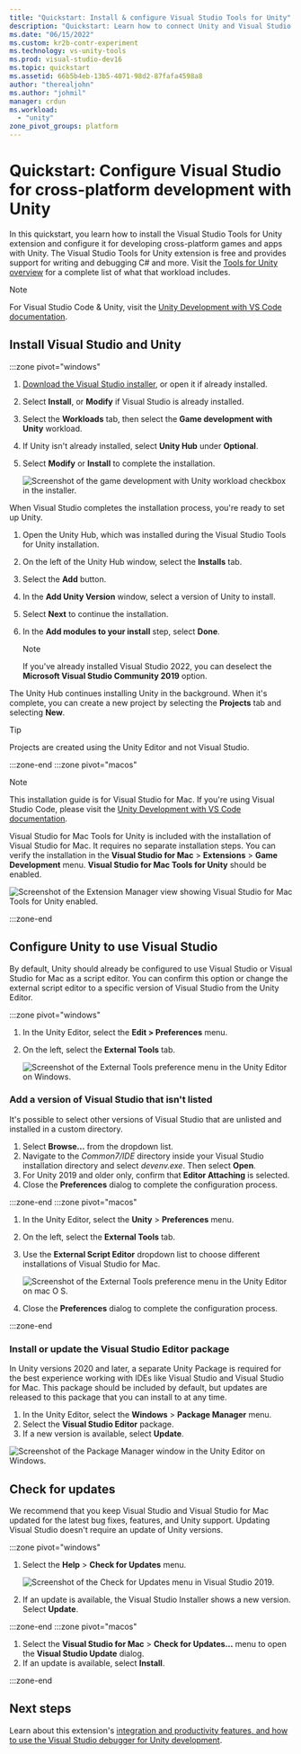 ```yaml
---
title: "Quickstart: Install & configure Visual Studio Tools for Unity"
description: "Quickstart: Learn how to connect Unity and Visual Studio for cross-platform development. Visual Studio Tools for Unity offers support for writing and debugging."
ms.date: "06/15/2022"
ms.custom: kr2b-contr-experiment
ms.technology: vs-unity-tools
ms.prod: visual-studio-dev16
ms.topic: quickstart
ms.assetid: 66b5b4eb-13b5-4071-98d2-87fafa4598a8
author: "therealjohn"
ms.author: "johmil"
manager: crdun
ms.workload:
  - "unity"
zone_pivot_groups: platform
---
```


# Quickstart: Configure Visual Studio for cross-platform development with Unity

In this quickstart, you learn how to install the Visual Studio Tools for Unity extension and configure it for developing cross-platform games and apps with Unity. The Visual Studio Tools for Unity extension is free and provides support for writing and debugging C# and more. Visit the [Tools for Unity overview](./visual-studio-tools-for-unity.md) for a complete list of what that workload includes.

> [!NOTE]
> For Visual Studio Code & Unity, visit the [Unity Development with VS Code documentation](https://code.visualstudio.com/docs/other/unity).

## Install Visual Studio and Unity

:::zone pivot="windows"

1. [Download the Visual Studio installer](/visualstudio/install/install-visual-studio), or open it if already installed.
1. Select **Install**, or **Modify** if Visual Studio is already installed.
1. Select the **Workloads** tab, then select the **Game development with Unity** workload.
1. If Unity isn't already installed, select **Unity Hub** under **Optional**.
1. Select **Modify** or **Install** to complete the installation.

   ![Screenshot of the game development with Unity workload checkbox in the installer.](../media/vs/unity-workload.png)

When Visual Studio completes the installation process, you're ready to set up Unity.

1. Open the Unity Hub, which was installed during the Visual Studio Tools for Unity installation.
1. On the left of the Unity Hub window, select the **Installs** tab.
1. Select the **Add** button.
1. In the **Add Unity Version** window, select a version of Unity to install.
1. Select **Next** to continue the installation.
1. In the **Add modules to your install** step, select **Done**.

   > [!NOTE]
   > If you've already installed Visual Studio 2022, you can deselect the **Microsoft Visual Studio Community 2019** option.

The Unity Hub continues installing Unity in the background. When it's complete, you can create a new project by selecting the **Projects** tab and selecting **New**.

> [!TIP]
> Projects are created using the Unity Editor and not Visual Studio.

:::zone-end
:::zone pivot="macos"

> [!NOTE]
> This installation guide is for Visual Studio for Mac. If you're using Visual Studio Code, please visit the [Unity Development with VS Code documentation](https://code.visualstudio.com/docs/other/unity).

Visual Studio for Mac Tools for Unity is included with the installation of Visual Studio for Mac. It requires no separate installation steps. You can verify the installation in the **Visual Studio for Mac** > **Extensions** > **Game Development** menu. **Visual Studio for Mac Tools for Unity** should be enabled.

![Screenshot of the Extension Manager view showing Visual Studio for Mac Tools for Unity enabled.](../media/vsm/unity-workload.png)

:::zone-end

## Configure Unity to use Visual Studio

By default, Unity should already be configured to use Visual Studio or Visual Studio for Mac as a script editor. You can confirm this option or change the external script editor to a specific version of Visual Studio from the Unity Editor.

:::zone pivot="windows"

1. In the Unity Editor, select the **Edit > Preferences** menu.
1. On the left, select the **External Tools** tab.

   ![Screenshot of the External Tools preference menu in the Unity Editor on Windows.](../media/vs/preferences-external-tools.png)

### Add a version of Visual Studio that isn't listed

It's possible to select other versions of Visual Studio that are unlisted and installed in a custom directory.

1. Select **Browse...** from the dropdown list.
1. Navigate to the *Common7/IDE* directory inside your Visual Studio installation directory and select *devenv.exe*. Then select **Open**.
1. For Unity 2019 and older only, confirm that **Editor Attaching** is selected.
1. Close the **Preferences** dialog to complete the configuration process.

:::zone-end
:::zone pivot="macos"

1. In the Unity Editor, select the **Unity** > **Preferences** menu.
1. On the left, select the **External Tools** tab.
1. Use the **External Script Editor** dropdown list to choose different installations of Visual Studio for Mac.

   ![Screenshot of the External Tools preference menu in the Unity Editor on mac O S.](../media/vsm/preferences-external-tools.png)

1. Close the **Preferences** dialog to complete the configuration process.

:::zone-end

### Install or update the Visual Studio Editor package

In Unity versions 2020 and later, a separate Unity Package is required for the best experience working with IDEs like Visual Studio and Visual Studio for Mac. This package should be included by default, but updates are released to this package that you can install to at any time.

1. In the Unity Editor, select the **Windows** > **Package Manager** menu.
1. Select the **Visual Studio Editor** package.
1. If a new version is available, select **Update**.

  ![Screenshot of the Package Manager window in the Unity Editor on Windows.](../media/vs/unity-package-manager.png)

## Check for updates

We recommend that you keep Visual Studio and Visual Studio for Mac updated for the latest bug fixes, features, and Unity support. Updating Visual Studio doesn't require an update of Unity versions.

:::zone pivot="windows"

1. Select the **Help** > **Check for Updates** menu.

   ![Screenshot of the Check for Updates menu in Visual Studio 2019.](../media/vs/check-for-updates.png)

2. If an update is available, the Visual Studio Installer shows a new version. Select **Update**.

:::zone-end
:::zone pivot="macos"

1. Select the **Visual Studio for Mac** > **Check for Updates...** menu to open the **Visual Studio Update** dialog.
2. If an update is available, select **Install**.

:::zone-end

## Next steps

Learn about this extension's [integration and productivity features, and how to use the Visual Studio debugger for Unity development](using-visual-studio-tools-for-unity.md).
